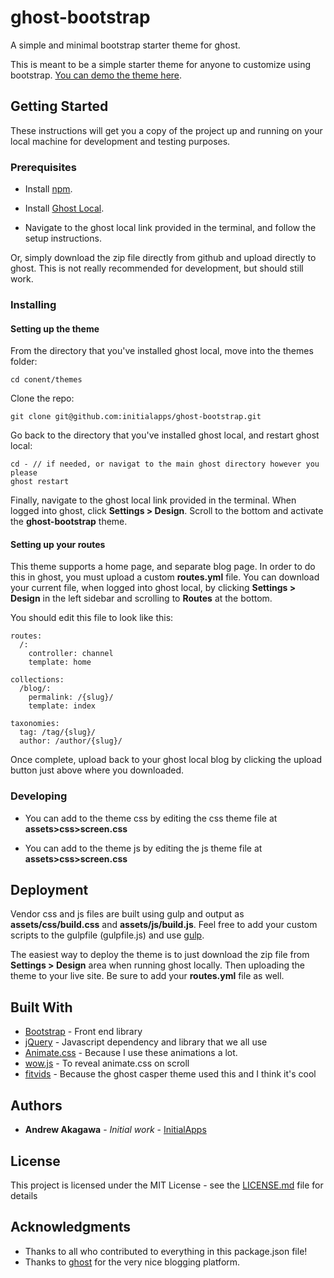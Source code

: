 # ghost-bootstrap

A simple and minimal bootstrap starter theme for ghost.  

This is meant to be a simple starter theme for anyone to customize using bootstrap.  [You can demo the theme here](https://ghost-bootstrap.initialapps.com/).

## Getting Started

These instructions will get you a copy of the project up and running on your local machine for development and testing purposes. 

### Prerequisites

* Install [npm](https://nodejs.org).

* Install [Ghost Local](https://docs.ghost.org/install/local/).

* Navigate to the ghost local link provided in the terminal, and follow the setup instructions.

Or, simply download the zip file directly from github and upload directly to ghost.  This is not really recommended for development, but should still work.  

### Installing

#### Setting up the theme

From the directory that you've installed ghost local, move into the themes folder:

```
cd conent/themes
```

Clone the repo:

```
git clone git@github.com:initialapps/ghost-bootstrap.git
```

Go back to the directory that you've installed ghost local, and restart ghost local:
```
cd - // if needed, or navigat to the main ghost directory however you please
ghost restart
```
Finally, navigate to the ghost local link provided in the terminal.  When logged into ghost, click **Settings > Design**.  Scroll to the bottom and activate the **ghost-bootstrap** theme.

#### Setting up your routes
This theme supports a home page, and separate blog page.  In order to do this in ghost, you must upload a custom **routes.yml** file.  You can download your current file, when logged into ghost local, by clicking **Settings > Design** in the left sidebar and scrolling to **Routes** at the bottom.

You should edit this file to look like this:

```
routes:
  /:
    controller: channel
    template: home

collections:
  /blog/:
    permalink: /{slug}/
    template: index

taxonomies:
  tag: /tag/{slug}/
  author: /author/{slug}/
```
Once complete, upload back to your ghost local blog by clicking the upload button just above where you downloaded.


### Developing
* You can add to the theme css by editing the css theme file at **assets>css>screen.css**

* You can add to the theme js by editing the js theme file at **assets>css>screen.css** 

## Deployment

Vendor css and js files are built using gulp and output as **assets/css/build.css** and  **assets/js/build.js**.  Feel free to add your custom scripts to the gulpfile (gulpfile.js) and use [gulp](https://gulpjs.com/).

The easiest way to deploy the theme is to just download the zip file from **Settings > Design** area when running ghost locally.  Then uploading the theme to your live site.  Be sure to add your **routes.yml** file as well.

## Built With

* [Bootstrap](https://getbootstrap.com/) - Front end library
* [jQuery](https://jquery.com/) - Javascript dependency and library that we all use
* [Animate.css](https://daneden.github.io/animate.css/) - Because I use these animations a lot.
* [wow.js](https://wowjs.uk/) - To reveal animate.css on scroll
* [fitvids](http://fitvidsjs.com/) - Because the ghost casper theme used this and I think it's cool
 

## Authors

* **Andrew Akagawa** - *Initial work* - [InitialApps](https://github.com/initialapps/)

## License

This project is licensed under the MIT License - see the [LICENSE.md](LICENSE.md) file for details

## Acknowledgments

* Thanks to all who contributed to everything in this package.json file!
* Thanks to [ghost](https://ghost.org/) for the very nice blogging platform.
